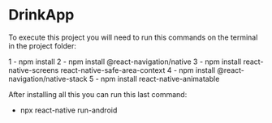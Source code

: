 # DrinkApp

To execute this project you will need to run this commands on the terminal in the project folder:

1 - npm install
2 - npm install @react-navigation/native
3 - npm install react-native-screens react-native-safe-area-context
4 - npm install @react-navigation/native-stack
5 - npm install react-native-animatable

After installing all this you can run this last command:
  - npx react-native run-android
